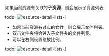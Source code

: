 如果当前资源有关联的**子资源**，则会展示子资源列表

todo:
![resource-detail-lists-1](/img/resource-detail-lists-1.png)

+ 如果当前资源有对应的文件，则会展示文件列表。
+ 双击文件夹将会进入子文件夹的文件列表。
+ 可以在右侧设置缩放比例。

todo:
![resource-detail-lists-2](/img/resource-detail-lists-2.png)